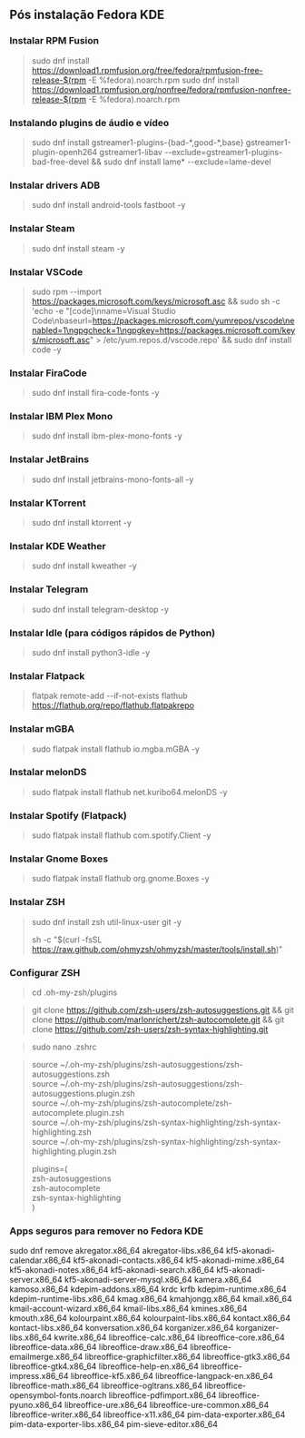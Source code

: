 ## Pós instalação Fedora KDE

### Instalar RPM Fusion

>sudo dnf install https://download1.rpmfusion.org/free/fedora/rpmfusion-free-release-$(rpm -E %fedora).noarch.rpm sudo dnf install https://download1.rpmfusion.org/nonfree/fedora/rpmfusion-nonfree-release-$(rpm -E %fedora).noarch.rpm

### Instalando plugins de áudio e vídeo

>sudo dnf install gstreamer1-plugins-{bad-\*,good-\*,base} gstreamer1-plugin-openh264 gstreamer1-libav --exclude=gstreamer1-plugins-bad-free-devel && sudo dnf install lame\* --exclude=lame-devel

### Instalar drivers ADB

>sudo dnf install android-tools fastboot -y

### Instalar Steam

>sudo dnf install steam -y

### Instalar VSCode

>sudo rpm --import https://packages.microsoft.com/keys/microsoft.asc && sudo sh -c 'echo -e "[code]\nname=Visual Studio Code\nbaseurl=https://packages.microsoft.com/yumrepos/vscode\nenabled=1\ngpgcheck=1\ngpgkey=https://packages.microsoft.com/keys/microsoft.asc" > /etc/yum.repos.d/vscode.repo' && sudo dnf install code -y

### Instalar FiraCode

>sudo dnf install fira-code-fonts -y

### Instalar IBM Plex Mono

>sudo dnf install ibm-plex-mono-fonts -y

### Instalar JetBrains

>sudo dnf install jetbrains-mono-fonts-all -y

### Instalar KTorrent

>sudo dnf install  ktorrent -y

### Instalar KDE Weather

>sudo dnf install kweather -y

### Instalar Telegram

>sudo dnf install  telegram-desktop -y

### Instalar Idle (para códigos rápidos de Python)

>sudo dnf install python3-idle -y

### Instalar Flatpack

>flatpak remote-add --if-not-exists flathub https://flathub.org/repo/flathub.flatpakrepo

### Instalar mGBA

>sudo flatpak install flathub io.mgba.mGBA -y

### Instalar melonDS

>sudo flatpak install flathub net.kuribo64.melonDS -y

### Instalar Spotify (Flatpack)

>sudo flatpak install flathub com.spotify.Client -y

### Instalar Gnome Boxes

>sudo flatpak install flathub org.gnome.Boxes -y

### Instalar ZSH

>sudo dnf install zsh util-linux-user git -y
>
>sh -c "$(curl -fsSL https://raw.github.com/ohmyzsh/ohmyzsh/master/tools/install.sh)"

### Configurar ZSH

>cd .oh-my-zsh/plugins

>git clone https://github.com/zsh-users/zsh-autosuggestions.git && git clone https://github.com/marlonrichert/zsh-autocomplete.git  && git clone https://github.com/zsh-users/zsh-syntax-highlighting.git

>sudo nano .zshrc

>source ~/.oh-my-zsh/plugins/zsh-autosuggestions/zsh-autosuggestions.zsh <br>
>source ~/.oh-my-zsh/plugins/zsh-autosuggestions/zsh-autosuggestions.plugin.zsh <br>
>source ~/.oh-my-zsh/plugins/zsh-autocomplete/zsh-autocomplete.plugin.zsh <br>
>source ~/.oh-my-zsh/plugins/zsh-syntax-highlighting/zsh-syntax-highlighting.zsh <br>
>source ~/.oh-my-zsh/plugins/zsh-syntax-highlighting/zsh-syntax-highlighting.plugin.zsh <br>
> 
> 
> plugins=( <br>
>    zsh-autosuggestions <br>
>    zsh-autocomplete <br>
>    zsh-syntax-highlighting <br>
>)

### Apps seguros para remover no Fedora KDE

sudo dnf remove akregator.x86_64 akregator-libs.x86_64 kf5-akonadi-calendar.x86_64 kf5-akonadi-contacts.x86_64 kf5-akonadi-mime.x86_64 kf5-akonadi-notes.x86_64 kf5-akonadi-search.x86_64 kf5-akonadi-server.x86_64 kf5-akonadi-server-mysql.x86_64  kamera.x86_64 kamoso.x86_64 kdepim-addons.x86_64 krdc krfb kdepim-runtime.x86_64 kdepim-runtime-libs.x86_64 kmag.x86_64 kmahjongg.x86_64 kmail.x86_64 kmail-account-wizard.x86_64 kmail-libs.x86_64 kmines.x86_64 kmouth.x86_64 kolourpaint.x86_64 kolourpaint-libs.x86_64 kontact.x86_64 kontact-libs.x86_64 konversation.x86_64 korganizer.x86_64 korganizer-libs.x86_64 kwrite.x86_64 libreoffice-calc.x86_64 libreoffice-core.x86_64 libreoffice-data.x86_64 libreoffice-draw.x86_64 libreoffice-emailmerge.x86_64 libreoffice-graphicfilter.x86_64 libreoffice-gtk3.x86_64 libreoffice-gtk4.x86_64 libreoffice-help-en.x86_64 libreoffice-impress.x86_64 libreoffice-kf5.x86_64 libreoffice-langpack-en.x86_64 libreoffice-math.x86_64 libreoffice-ogltrans.x86_64 libreoffice-opensymbol-fonts.noarch libreoffice-pdfimport.x86_64 libreoffice-pyuno.x86_64 libreoffice-ure.x86_64 libreoffice-ure-common.x86_64 libreoffice-writer.x86_64 libreoffice-x11.x86_64 pim-data-exporter.x86_64 pim-data-exporter-libs.x86_64 pim-sieve-editor.x86_64


